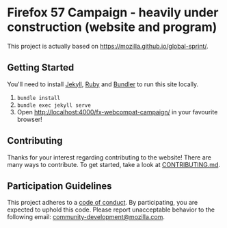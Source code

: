 # Firefox 57 Campaign - heavily under construction (website and program)

This project is actually based on https://mozilla.github.io/global-sprint/.

## Getting Started

You'll need to install [Jekyll](https://jekyllrb.com/), [Ruby](https://www.ruby-lang.org/en/) and [Bundler](http://bundler.io/) to run this site locally.

1. `bundle install`
2. `bundle exec jekyll serve`
3. Open [http://localhost:4000/fx-webcompat-campaign/](http://localhost:4000/fx-webcompat-campaign/) in your favourite browser!

## Contributing

Thanks for your interest regarding contributing to the website! There are many ways to contribute. To get started, take a look at [CONTRIBUTING.md](CONTRIBUTING.MD).

## Participation Guidelines

This project adheres to a [code of conduct](CODE_OF_CONDUCT.md). By participating, you are expected to uphold this code. Please report unacceptable behavior to the following email: community-development@mozilla.com.
